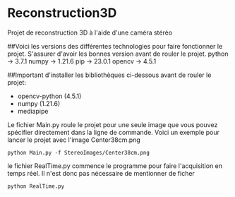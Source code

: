 # Reconstruction3D
Projet de reconstruction 3D à l'aide d'une caméra stéréo

##Voici les versions des différentes technologies pour faire fonctionner le projet. 
S'assurer d'avoir les bonnes version avant de rouler le projet.
python -> 3.7.1
numpy -> 1.21.6
pip -> 23.0.1
opencv -> 4.5.1

##Important d'installer les bibliothèques ci-dessous avant de rouler le projet:
- opencv-python (4.5.1)
- numpy (1.21.6)
- mediapipe

Le fichier Main.py roule le projet pour une seule image que vous pouvez spécifier directement dans la ligne de commande.
Voici un exemple pour lancer le projet avec l'image Center38cm.png
```
python Main.py -f StereoImages/Center38cm.png
```

le fichier RealTime.py commence le programme pour faire l'acquisition en temps réel.
Il n'est donc pas nécessaire de mentionner de ficher 
```
python RealTime.py
```
